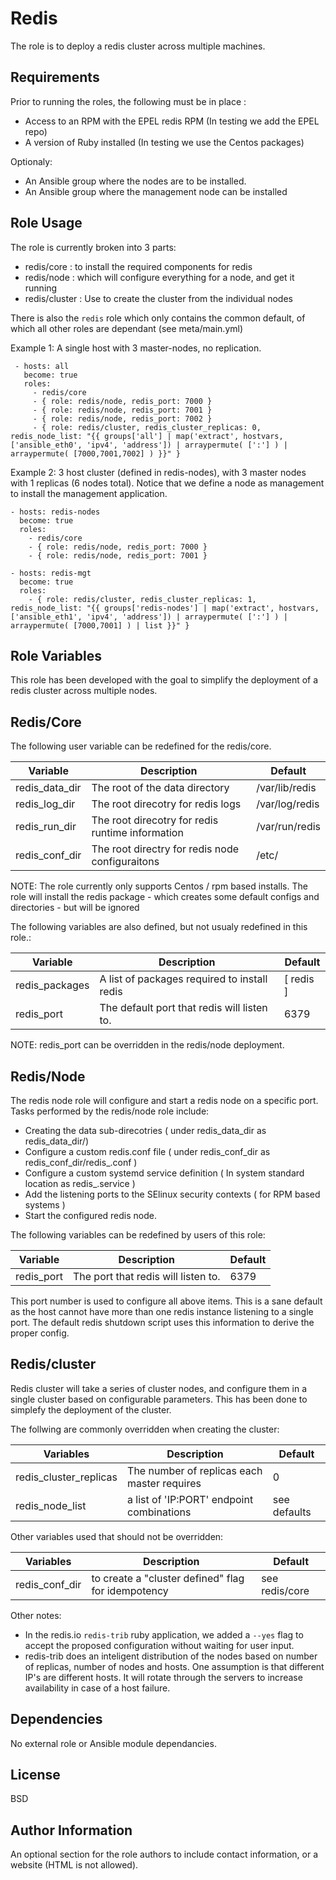 Redis
=========

The role is to deploy a redis cluster across multiple machines.

Requirements
------------

Prior to running the roles, the following must be in place :

- Access to an RPM with the EPEL redis RPM (In testing we add the EPEL repo)
- A version of Ruby installed (In testing we use the Centos packages)

Optionaly:
- An Ansible group where the nodes are to be installed.
- An Ansible group where the management node can be installed

Role Usage
----------

The role is currently broken into 3 parts:
 - redis/core : to install the required components for redis
 - redis/node : which will configure everything for a node, and get it running
 - redis/cluster : Use to create the cluster from the individual nodes

 There is also the ```redis``` role which only contains the common default, of which
 all other roles are dependant (see meta/main.yml)

Example 1: A single host with 3 master-nodes, no replication.

```
 - hosts: all
   become: true
   roles:
     - redis/core
     - { role: redis/node, redis_port: 7000 }
     - { role: redis/node, redis_port: 7001 }
     - { role: redis/node, redis_port: 7002 }
     - { role: redis/cluster, redis_cluster_replicas: 0, redis_node_list: "{{ groups['all'] | map('extract', hostvars, ['ansible_eth0', 'ipv4', 'address']) | arraypermute( [':'] ) | arraypermute( [7000,7001,7002] ) }}" }
```

Example 2: 3 host cluster (defined in redis-nodes), with 3 master nodes with 1 replicas (6 nodes total). Notice that we define a node as management to install the management application.

```
- hosts: redis-nodes
  become: true
  roles:
    - redis/core
    - { role: redis/node, redis_port: 7000 }
    - { role: redis/node, redis_port: 7001 }

- hosts: redis-mgt
  become: true
  roles:
    - { role: redis/cluster, redis_cluster_replicas: 1, redis_node_list: "{{ groups['redis-nodes'] | map('extract', hostvars, ['ansible_eth1', 'ipv4', 'address']) | arraypermute( [':'] ) | arraypermute( [7000,7001] ) | list }}" }

```

Role Variables
--------------
This role has been developed with the goal to simplify the deployment of a redis cluster
across multiple nodes.

## Redis/Core

The following user variable can be redefined for the redis/core.

| Variable | Description | Default |
|----------|-------------|---------|
| redis_data_dir | The root of the data directory | /var/lib/redis |
| redis_log_dir | The root direcotry for redis logs | /var/log/redis |
| redis_run_dir | The root direcotry for redis runtime information | /var/run/redis |
| redis_conf_dir | The root directry for redis node configuraitons | /etc/ |

NOTE: The role currently only supports Centos / rpm based installs. The role will install the redis package - which creates some default configs and
 directories - but will be ignored

The following variables are also defined, but not usualy  redefined in this role.:

| Variable | Description | Default |
|----------|-------------|---------|
| redis_packages | A list of packages required to install redis | [ redis ] |
| redis_port |  The default port that redis will listen to. | 6379 |


NOTE: redis_port can be overridden in the redis/node deployment.
## Redis/Node

The redis node role will configure and start a redis node on a specific port. Tasks
performed by the redis/node role include:

- Creating the data sub-direcotries ( under redis_data_dir as redis_data_dir/<port>)
- Configure a custom redis.conf file ( under redis_conf_dir as redis_conf_dir/redis_<port>.conf )
- Configure a custom systemd service definition ( In system standard location as redis_<port>.service )
- Add the listening ports to the SElinux security contexts ( for RPM based systems )
- Start the configured redis node.

The following variables can be redefined by users of this role:

| Variable | Description | Default |
|----------|-------------|---------|
| redis_port | The port that redis will listen to. | 6379 |

This port number is used to configure all above items. This is a sane default
as the host cannot have more than one redis instance listening to a single port.
The default redis shutdown script uses this information to derive the proper config.

## Redis/cluster

Redis cluster will take a series of cluster nodes, and configure them in a single
cluster based on configurable parameters. This has been done to simplefy the
deployment of the cluster.

The follwing are commonly overridden when creating the cluster:

| Variables | Description | Default |
|-----------|-------------|---------|
| redis_cluster_replicas | The number of replicas each master requires | 0 |
| redis_node_list | a list of 'IP:PORT' endpoint combinations | see defaults |


Other variables used that should not be overridden:

| Variables | Description | Default |
|-----------|-------------|---------|
| redis_conf_dir | to create a "cluster defined" flag for idempotency | see redis/core |

Other notes:
- In the redis.io ```redis-trib``` ruby application, we added a ```--yes``` flag to accept the
proposed configuration without waiting for user input.
- redis-trib does an inteligent distribution of the nodes based on number of
replicas, number of nodes and hosts. One assumption is that different IP's are
different hosts. It will rotate through the servers to increase availability in
case of a host failure.

Dependencies
------------

No external role or Ansible module dependancies.

License
-------

BSD

Author Information
------------------

An optional section for the role authors to include contact information, or a website (HTML is not allowed).
